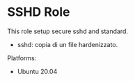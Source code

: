# SSHD Role

This role setup secure sshd and standard.

- sshd: copia di un file hardenizzato.

Platforms:

- Ubuntu 20.04


